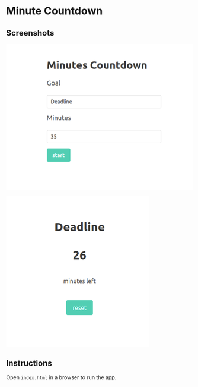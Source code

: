 # Minute Countdown
## Screenshots

![](./screenshots/home.png)

![](./screenshots/countdown.png)

## Instructions

Open `index.html` in a browser to run the app.
